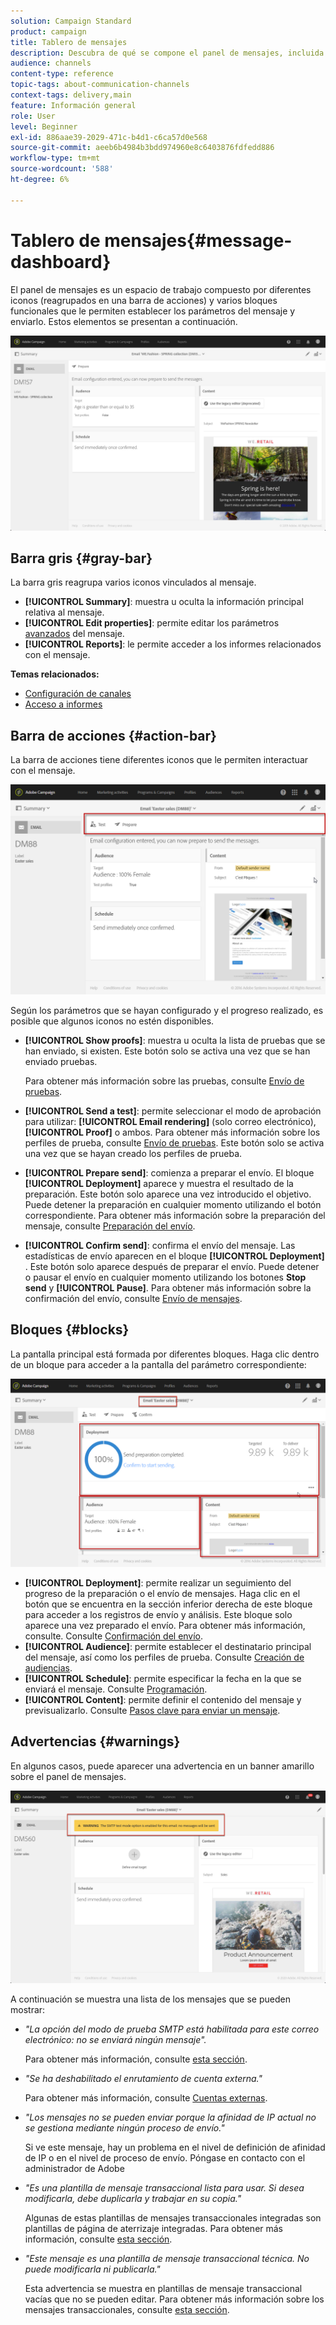 ```yaml
---
solution: Campaign Standard
product: campaign
title: Tablero de mensajes
description: Descubra de qué se compone el panel de mensajes, incluida la barra de acciones y los distintos bloques funcionales.
audience: channels
content-type: reference
topic-tags: about-communication-channels
context-tags: delivery,main
feature: Información general
role: User
level: Beginner
exl-id: 886aae39-2029-471c-b4d1-c6ca57d0e568
source-git-commit: aeeb6b4984b3bdd974960e8c6403876fdfedd886
workflow-type: tm+mt
source-wordcount: '588'
ht-degree: 6%

---
```


# Tablero de mensajes{#message-dashboard}

El panel de mensajes es un espacio de trabajo compuesto por diferentes iconos (reagrupados en una barra de acciones) y varios bloques funcionales que le permiten establecer los parámetros del mensaje y enviarlo. Estos elementos se presentan a continuación.

![](assets/delivery_dashboard_2.png)

## Barra gris {#gray-bar}

La barra gris reagrupa varios iconos vinculados al mensaje.

* **[!UICONTROL Summary]**: muestra u oculta la información principal relativa al mensaje.
* **[!UICONTROL Edit properties]**: permite editar los parámetros  [avanzados](../../administration/using/configuring-email-channel.md#list-of-email-properties) del mensaje.
* **[!UICONTROL Reports]**: le permite acceder a los informes relacionados con el mensaje.

**Temas relacionados:**

* [Configuración de canales](../../administration/using/about-channel-configuration.md)
* [Acceso a informes](../../reporting/using/about-dynamic-reports.md)

## Barra de acciones {#action-bar}

La barra de acciones tiene diferentes iconos que le permiten interactuar con el mensaje.

![](assets/delivery_dashboard_4.png)

Según los parámetros que se hayan configurado y el progreso realizado, es posible que algunos iconos no estén disponibles.

* **[!UICONTROL Show proofs]**: muestra u oculta la lista de pruebas que se han enviado, si existen. Este botón solo se activa una vez que se han enviado pruebas.

   Para obtener más información sobre las pruebas, consulte [Envío de pruebas](../../sending/using/sending-proofs.md).

* **[!UICONTROL Send a test]**: permite seleccionar el modo de aprobación para utilizar:  **[!UICONTROL Email rendering]** (solo correo electrónico),  **[!UICONTROL Proof]** o ambos. Para obtener más información sobre los perfiles de prueba, consulte [Envío de pruebas](../../sending/using/sending-proofs.md). Este botón solo se activa una vez que se hayan creado los perfiles de prueba.

* **[!UICONTROL Prepare send]**: comienza a preparar el envío. El bloque **[!UICONTROL Deployment]** aparece y muestra el resultado de la preparación. Este botón solo aparece una vez introducido el objetivo. Puede detener la preparación en cualquier momento utilizando el botón correspondiente. Para obtener más información sobre la preparación del mensaje, consulte [Preparación del envío](../../sending/using/preparing-the-send.md).

* **[!UICONTROL Confirm send]**: confirma el envío del mensaje. Las estadísticas de envío aparecen en el bloque **[!UICONTROL Deployment]** . Este botón solo aparece después de preparar el envío. Puede detener o pausar el envío en cualquier momento utilizando los botones **Stop send** y **[!UICONTROL Pause]**. Para obtener más información sobre la confirmación del envío, consulte [Envío de mensajes](../../sending/using/confirming-the-send.md).

## Bloques {#blocks}

La pantalla principal está formada por diferentes bloques. Haga clic dentro de un bloque para acceder a la pantalla del parámetro correspondiente:

![](assets/delivery_dashboard_3.png)

* **[!UICONTROL Deployment]**: permite realizar un seguimiento del progreso de la preparación o el envío de mensajes. Haga clic en el botón que se encuentra en la sección inferior derecha de este bloque para acceder a los registros de envío y análisis. Este bloque solo aparece una vez preparado el envío. Para obtener más información, consulte. Consulte [Confirmación del envío](../../sending/using/confirming-the-send.md).
* **[!UICONTROL Audience]**: permite establecer el destinatario principal del mensaje, así como los perfiles de prueba. Consulte [Creación de audiencias](../../audiences/using/creating-audiences.md).
* **[!UICONTROL Schedule]**: permite especificar la fecha en la que se enviará el mensaje. Consulte [Programación](../../sending/using/about-scheduling-messages.md).
* **[!UICONTROL Content]**: permite definir el contenido del mensaje y previsualizarlo. Consulte [Pasos clave para enviar un mensaje](../../channels/using/key-steps-to-send-a-message.md).

## Advertencias {#warnings}

En algunos casos, puede aparecer una advertencia en un banner amarillo sobre el panel de mensajes.

![](assets/delivery_dashboard_warnings.png)

A continuación se muestra una lista de los mensajes que se pueden mostrar:

* *&quot;La opción del modo de prueba SMTP está habilitada para este correo electrónico: no se enviará ningún mensaje&quot;.*

   Para obtener más información, consulte [esta sección](../../administration/using/configuring-email-channel.md#smtp-test-mode).

* *&quot;Se ha deshabilitado el enrutamiento de cuenta externa.&quot;*

   Para obtener más información, consulte [Cuentas externas](../../administration/using/external-accounts.md).

* *&quot;Los mensajes no se pueden enviar porque la afinidad de IP actual no se gestiona mediante ningún proceso de envío.&quot;*

   Si ve este mensaje, hay un problema en el nivel de definición de afinidad de IP o en el nivel de proceso de envío. Póngase en contacto con el administrador de Adobe 

* *&quot;Es una plantilla de mensaje transaccional lista para usar. Si desea modificarla, debe duplicarla y trabajar en su copia.&quot;*

   Algunas de estas plantillas de mensajes transaccionales integradas son plantillas de página de aterrizaje integradas. Para obtener más información, consulte [esta sección](../../channels/using/landing-page-templates.md).

* *&quot;Este mensaje es una plantilla de mensaje transaccional técnica. No puede modificarla ni publicarla.&quot;*

   Esta advertencia se muestra en plantillas de mensaje transaccional vacías que no se pueden editar. Para obtener más información sobre los mensajes transaccionales, consulte [esta sección](../../channels/using/getting-started-with-transactional-msg.md).
